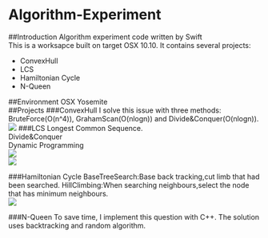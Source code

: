 Algorithm-Experiment
====================

##Introduction
Algorithm experiment code written by Swift  
This is a worksapce built on target OSX 10.10. It contains several projects:  
- ConvexHull
- LCS
- Hamiltonian Cycle
- N-Queen

##Environment
OSX Yosemite  
##Projects
###ConvexHull
I solve this issue with three methods: BruteForce(O(n^4)), GrahamScan(O(nlogn)) and Divide&Conquer(O(nlogn)).   
![](http://7ni3rk.com1.z0.glb.clouddn.com/convexhull.png)
###LCS
Longest Common Sequence.  
Divide&Conquer  
Dynamic Programming  
![](http://7ni3rk.com1.z0.glb.clouddn.com/LCS1.png)  
![](http://7ni3rk.com1.z0.glb.clouddn.com/LCS2.png)  

###Hamiltonian Cycle
BaseTreeSearch:Base back tracking,cut limb that had been searched.
HillClimbing:When searching neighbours,select the node that has minimum neighbours.   
![](http://7ni3rk.com1.z0.glb.clouddn.com/QQ20141217-1@2x.png)  

###N-Queen
To save time, I implement this question with C++. The solution uses backtracking and random algorithm. 
